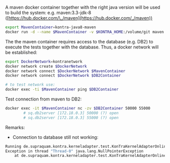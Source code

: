 A maven docker container together with the right java version will be used to build the system: e.g. maven:3.3-jdk-8 ([https://hub.docker.com/\_/maven](https://hub.docker.com/_/maven))

```sh
export MavenContainer=kontra-java8-maven
docker run -d --name $MavenContainer -v $KONTRA_HOME:/volume/git maven:3.3-jdk-8
```

The the maven container requires access to the database (e.g. DB2) to execute the tests together with the database. Thus, a docker network will be established:

```sh
export DockerNetwork=kontranetwork
docker network create $DockerNetwork
docker network connect $DockerNetwork $MavenContainer
docker network connect $DockerNetwork $DB2Container

# to test network use:
docker exec -ti $MavenContainer ping $DB2Container
```

Test connection from maven to DB2:

```sh
docker exec -it $MavenContainer nc -zv $DB2Container 50000 55000
        # sq.db2server [172.18.0.3] 50000 (?) open
        # sq.db2server [172.18.0.3] 55000 (?) open
```

Remarks:

+ Connection to database still not working:

```sh
Running de.supraquam.kontra.kerneladapter.test.KonTraKernelAdapterOnlinePerformanceTest
Exception in thread "Thread-0" java.lang.NullPointerException
	at de.supraquam.kontra.kerneladapter.test.KonTraKernelAdapterOnlinePerformanceTest$Worker.run(KonTraKernelAdapterOnlinePerformanceTest.java:135)
```